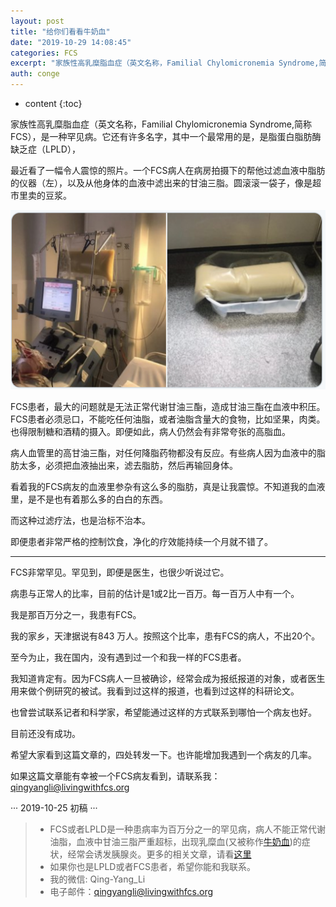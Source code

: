 ```yaml
---
layout: post
title: "给你们看看牛奶血"
date: "2019-10-29 14:08:45"
categories: FCS
excerpt: "家族性高乳糜脂血症（英文名称，Familial Chylomicronemia Syndrome,简称FCS），是一种罕见病。它还有许多名字，其..."
auth: conge
---
```

* content
{:toc}

家族性高乳糜脂血症（英文名称，Familial Chylomicronemia Syndrome,简称FCS），是一种罕见病。它还有许多名字，其中一个最常用的是，是脂蛋白脂肪酶缺乏症（LPLD），

最近看了一幅令人震惊的照片。一个FCS病人在病房拍摄下的帮他过滤血液中脂肪的仪器（左），以及从他身体的血液中滤出来的甘油三脂。圆滚滚一袋子，像是超市里卖的豆浆。

 ![](/assets/images/FCS/118382-656c6337546daef3.png)

FCS患者，最大的问题就是无法正常代谢甘油三酯，造成甘油三酯在血液中积压。FCS患者必须忌口，不能吃任何油脂，或者油脂含量大的食物，比如坚果，肉类。也得限制糖和酒精的摄入。即便如此，病人仍然会有非常夸张的高脂血。

病人血管里的高甘油三酯，对任何降脂药物都没有反应。有些病人因为血液中的脂肪太多，必须把血液抽出来，滤去脂肪，然后再输回身体。

看着我的FCS病友的血液里参杂有这么多的脂肪，真是让我震惊。不知道我的血液里，是不是也有着那么多的白白的东西。

而这种过滤疗法，也是治标不治本。

即便患者非常严格的控制饮食，净化的疗效能持续一个月就不错了。


---------


FCS非常罕见。罕见到，即便是医生，也很少听说过它。

病患与正常人的比率，目前的估计是1或2比一百万。每一百万人中有一个。

我是那百万分之一，我患有FCS。

我的家乡，天津据说有843 万人。按照这个比率，患有FCS的病人，不出20个。

至今为止，我在国内，没有遇到过一个和我一样的FCS患者。

我知道肯定有。因为FCS病人一旦被确诊，经常会成为报纸报道的对象，或者医生用来做个例研究的被试。我看到过这样的报道，也看到过这样的科研论文。

也曾尝试联系记者和科学家，希望能通过这样的方式联系到哪怕一个病友也好。

目前还没有成功。

希望大家看到这篇文章的，四处转发一下。也许能增加我遇到一个病友的几率。

如果这篇文章能有幸被一个FCS病友看到，请联系我：qingyangli@livingwithfcs.org

···
2019-10-25 初稿
···
> * FCS或者LPLD是一种患病率为百万分之一的罕见病，病人不能正常代谢油脂，血液中甘油三脂严重超标，出现乳糜血(又被称作[牛奶血](https://www.jianshu.com/p/4cba7c3cabf6))的症状，经常会诱发胰腺炎。更多的相关文章，请看[这里](https://www.jianshu.com/nb/8793129)
> * 如果你也是LPLD或者FCS患者，希望你能和我联系。
> * 我的微信: Qing-Yang_Li
> * 电子邮件：qingyangli@livingwithfcs.org
